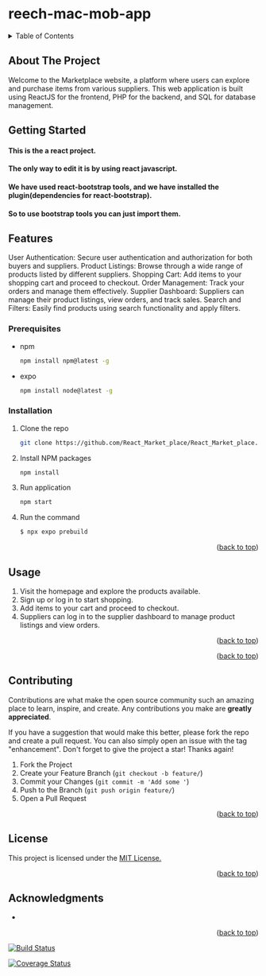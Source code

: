 # reech-mac-mob-app

<!-- TABLE OF CONTENTS -->
<details>
  <summary>Table of Contents</summary>
  <ol>
    <li>
      <a href="#about-the-project">About The Project</a>
    </li>
    <li>
      <a href="#getting-started">Getting Started</a>
      <ul>
        <li><a href="#features">Features</a></li>
        <li><a href="#prerequisites">Prerequisites</a></li>
        <li><a href="#installation">Installation</a></li>
      </ul>
    </li>
    <li><a href="#usage">Usage</a></li>
    <li><a href="#contributing">Contributing</a></li>
    <li><a href="#license">License</a></li>
    <li><a href="#acknowledgments">Acknowledgments</a></li>
  </ol>
</details>

<!-- ABOUT THE PROJECT -->

## About The Project

Welcome to the Marketplace website, a platform where users can explore and purchase items from various suppliers. This web application is built using ReactJS for the frontend, PHP for the backend, and SQL for database management.


## Getting Started
#### This is the a react project.
#### The only way to edit it is by using react javascript.
#### We have used react-bootstrap tools, and we have installed the plugin(dependencies for react-bootstrap).
#### So to use bootstrap tools you can just import them.

## Features
User Authentication: Secure user authentication and authorization for both buyers and suppliers.
Product Listings: Browse through a wide range of products listed by different suppliers.
Shopping Cart: Add items to your shopping cart and proceed to checkout.
Order Management: Track your orders and manage them effectively.
Supplier Dashboard: Suppliers can manage their product listings, view orders, and track sales.
Search and Filters: Easily find products using search functionality and apply filters.

### Prerequisites

- npm
  ```sh
  npm install npm@latest -g
  ```
- expo
  ```sh
  npm install node@latest -g
  ```

### Installation

1. Clone the repo
   ```sh
   git clone https://github.com/React_Market_place/React_Market_place.git
   ```
2. Install NPM packages
   ```sh
   npm install
   ```
3. Run application
   ```js
   npm start
   ```

4. Run the command 
   ```js
   $ npx expo prebuild
   ```
  
<p align="right">(<a href="#top">back to top</a>)</p>

## Usage

1. Visit the homepage and explore the products available.
2. Sign up or log in to start shopping.
3. Add items to your cart and proceed to checkout.
4. Suppliers can log in to the supplier dashboard to manage product listings and view orders.

<p align="right">(<a href="#top">back to top</a>)</p>

<p align="right">(<a href="#top">back to top</a>)</p>

<!-- CONTRIBUTING -->

## Contributing

Contributions are what make the open source community such an amazing place to learn, inspire, and create. Any contributions you make are **greatly appreciated**.

If you have a suggestion that would make this better, please fork the repo and create a pull request. You can also simply open an issue with the tag "enhancement".
Don't forget to give the project a star! Thanks again!

1. Fork the Project
2. Create your Feature Branch (`git checkout -b feature/`)
3. Commit your Changes (`git commit -m 'Add some '`)
4. Push to the Branch (`git push origin feature/`)
5. Open a Pull Request

<p align="right">(<a href="#top">back to top</a>)</p>

<!-- LICENSE -->

## License
<p>This project is licensed under the <a href="#https://opensource.org/license/ecl-1-0/">MIT License.</a></p>
<p align="right">(<a href="#top">back to top</a>)</p>


<!-- ACKNOWLEDGMENTS -->

## Acknowledgments

- []()

<p align="right">(<a href="#top">back to top</a>)</p>


[![Build Status](https://travis-ci.com/Legend-45/SD_project.svg?branch=main)](https://travis-ci.com/Legend-45/SD_project)

[![Coverage Status](https://coveralls.io/repos/github/Legend-45/SD_project/badge.svg?branch=main)](https://coveralls.io/github/Legend-45/SD_project?branch=main)



